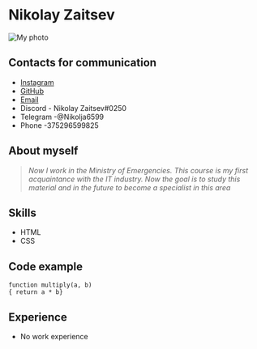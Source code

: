 # **Nikolay Zaitsev**  
![My photo](https://avatars.githubusercontent.com/u/91152369?v=4 "It's me")
##  Contacts for communication
* [Instagram](https://www.instagram.com/nikolja_zzz/)
* [GitHub](https://github.com/nikolja6599)
* [Email](avtaz4342@gmail.com )
* Discord - Nikolay Zaitsev#0250
* Telegram -@Nikolja6599
* Phone -375296599825
## About myself
> *Now I work in the Ministry of Emergencies. This course is my first acquaintance with the IT industry. Now the goal is to study this material and in the future to become a specialist in this area*
## Skills
* HTML
* CSS
## Code example
  `function multiply(a, b)`  
 `{ return a * b}` 
## Experience
  * No work experience